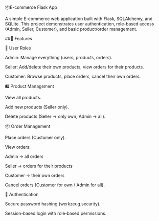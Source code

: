 <h>📦E-commerce Flask App<h>

A simple E-commerce web application built with Flask, SQLAlchemy, and SQLite.
This project demonstrates user authentication, role-based access (Admin, Seller, Customer), and basic product/order management.

##🚀 Features

👤 User Roles

Admin: Manage everything (users, products, orders).

Seller: Add/delete their own products, view orders for their products.

Customer: Browse products, place orders, cancel their own orders.

🛍 Product Management

View all products.

Add new products (Seller only).

Delete products (Seller → only own, Admin → all).

📦 Order Management

Place orders (Customer only).

View orders:

Admin → all orders

Seller → orders for their products

Customer → their own orders

Cancel orders (Customer for own / Admin for all).

🔐 Authentication

Secure password hashing (werkzeug.security).

Session-based login with role-based permissions.
